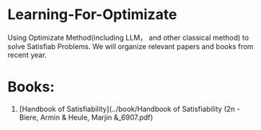 # Learning-For-Optimizate
Using Optimizate Method(including LLM， and other classical method) to solve Satisfiab Problems.
We will organize relevant papers and books from recent year.

# Books:
1. [Handbook of Satisfiability](../book/Handbook of Satisfiability (2n - Biere, Armin & Heule, Marjin &_6907.pdf)
